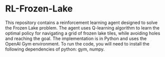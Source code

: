 # RL-Frozen-Lake

This repository contains a reinforcement learning agent designed to solve the Frozen Lake problem. The agent uses Q-learning algorithm to learn the optimal policy for navigating a grid of frozen lake tiles, while avoiding holes and reaching the goal. The implementation is in Python and uses the OpenAI Gym environment. To run the code, you will need to install the following dependencies of python:
gym, numpy.
